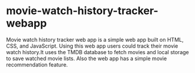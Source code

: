 # movie-watch-history-tracker-webapp
 Movie watch history tracker web app is a simple web app built on HTML, CSS, and  JavaScript. Using this web app users could track their movie watch history.It uses the TMDB database to fetch movies and local storage to save watched movie lists. Also the web app has a simple movie recommendation feature. 
